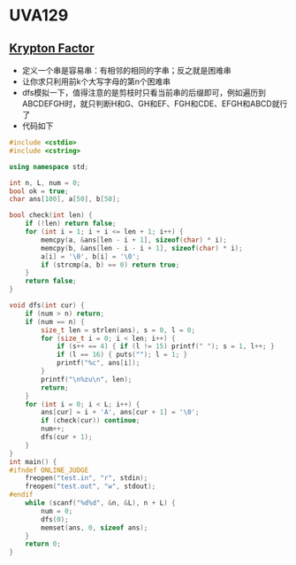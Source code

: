 # UVA129


## [Krypton Factor](https://vjudge.net/problem/UVA-129)

- 定义一个串是容易串：有相邻的相同的字串；反之就是困难串
- 让你求只利用前k个大写字母的第n个困难串
- dfs模拟一下，值得注意的是剪枝时只看当前串的后缀即可，例如遍历到ABCDEFGH时，就只判断H和G、GH和EF、FGH和CDE、EFGH和ABCD就行了
- 代码如下

```c++
#include <cstdio>
#include <cstring>

using namespace std;

int n, L, num = 0;
bool ok = true;
char ans[100], a[50], b[50];

bool check(int len) {
    if (!len) return false;
    for (int i = 1; i + i <= len + 1; i++) {
        memcpy(a, &ans[len - i + 1], sizeof(char) * i);
        memcpy(b, &ans[len - i - i + 1], sizeof(char) * i);
        a[i] = '\0', b[i] = '\0';
        if (strcmp(a, b) == 0) return true;
    }
    return false;
}

void dfs(int cur) {
    if (num > n) return;
    if (num == n) {
        size_t len = strlen(ans), s = 0, l = 0;
        for (size_t i = 0; i < len; i++) {
            if (s++ == 4) { if (l != 15) printf(" "); s = 1, l++; }
            if (l == 16) { puts(""); l = 1; }
            printf("%c", ans[i]);
        }
        printf("\n%zu\n", len);
        return;
    }
    for (int i = 0; i < L; i++) {
        ans[cur] = i + 'A', ans[cur + 1] = '\0';
        if (check(cur)) continue;
        num++;
        dfs(cur + 1);
    }
}
int main() {
#ifndef ONLINE_JUDGE
    freopen("test.in", "r", stdin);
    freopen("test.out", "w", stdout);
#endif
    while (scanf("%d%d", &n, &L), n + L) {
        num = 0;
        dfs(0);
        memset(ans, 0, sizeof ans);
    }
    return 0;
}
```

